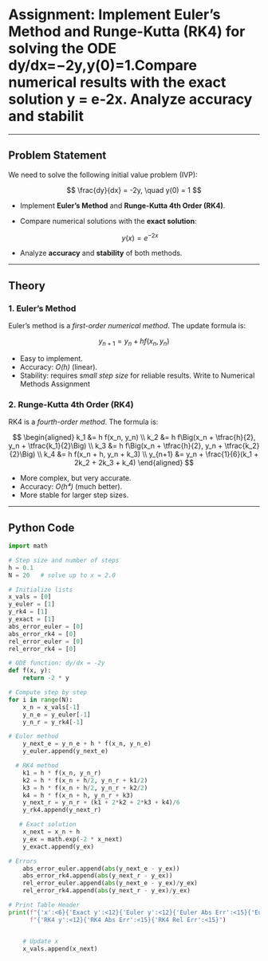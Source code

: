 # Assignment: Implement Euler’s Method and Runge-Kutta (RK4) for solving the ODE dy/dx=−2y,y(0)=1.Compare numerical results with the exact solution y = e-2x. Analyze accuracy and stabilit

---

## Problem Statement

We need to solve the following initial value problem (IVP):

$$
\frac{dy}{dx} = -2y, \quad y(0) = 1
$$

* Implement **Euler’s Method** and **Runge-Kutta 4th Order (RK4)**.
* Compare numerical solutions with the **exact solution**:

  $$
  y(x) = e^{-2x}
  $$
* Analyze **accuracy** and **stability** of both methods.

---

## Theory

### 1. Euler’s Method

Euler’s method is a *first-order numerical method*.
The update formula is:

$$
y_{n+1} = y_n + h f(x_n, y_n)
$$

* Easy to implement.
* Accuracy: *O(h)* (linear).
* Stability: requires *small step size* for reliable results.
Write to Numerical Methods Assignment

### 2. Runge-Kutta 4th Order (RK4)

RK4 is a *fourth-order method*.
The formula is:

$$
\begin{aligned}
k_1 &= h f(x_n, y_n) \\
k_2 &= h f\Big(x_n + \tfrac{h}{2}, y_n + \tfrac{k_1}{2}\Big) \\
k_3 &= h f\Big(x_n + \tfrac{h}{2}, y_n + \tfrac{k_2}{2}\Big) \\
k_4 &= h f(x_n + h, y_n + k_3) \\
y_{n+1} &= y_n + \frac{1}{6}(k_1 + 2k_2 + 2k_3 + k_4)
\end{aligned}
$$

* More complex, but very accurate.
* Accuracy: *O(h⁴)* (much better).
* More stable for larger step sizes.

---

## Python Code

```python
import math

# Step size and number of steps
h = 0.1
N = 20   # solve up to x = 2.0

# Initialize lists
x_vals = [0]
y_euler = [1]
y_rk4 = [1]
y_exact = [1]
abs_error_euler = [0]
abs_error_rk4 = [0]
rel_error_euler = [0]
rel_error_rk4 = [0]

# ODE function: dy/dx = -2y
def f(x, y):
    return -2 * y

# Compute step by step
for i in range(N):
    x_n = x_vals[-1]
    y_n_e = y_euler[-1]
    y_n_r = y_rk4[-1]

# Euler method
    y_next_e = y_n_e + h * f(x_n, y_n_e)
    y_euler.append(y_next_e)

  # RK4 method
    k1 = h * f(x_n, y_n_r)
    k2 = h * f(x_n + h/2, y_n_r + k1/2)
    k3 = h * f(x_n + h/2, y_n_r + k2/2)
    k4 = h * f(x_n + h, y_n_r + k3)
    y_next_r = y_n_r + (k1 + 2*k2 + 2*k3 + k4)/6
    y_rk4.append(y_next_r)

   # Exact solution
    x_next = x_n + h
    y_ex = math.exp(-2 * x_next)
    y_exact.append(y_ex)

# Errors
    abs_error_euler.append(abs(y_next_e - y_ex))
    abs_error_rk4.append(abs(y_next_r - y_ex))
    rel_error_euler.append(abs(y_next_e - y_ex)/y_ex)
    rel_error_rk4.append(abs(y_next_r - y_ex)/y_ex)

# Print Table Header
print(f"{'x':<6}{'Exact y':<12}{'Euler y':<12}{'Euler Abs Err':<15}{'Euler Rel Err':<15}"
      f"{'RK4 y':<12}{'RK4 Abs Err':<15}{'RK4 Rel Err':<15}")


    # Update x
    x_vals.append(x_next)



